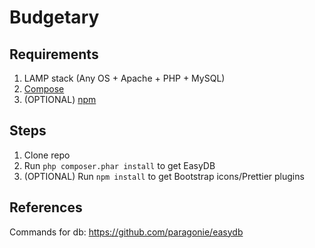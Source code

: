 # Budgetary

## Requirements

1. LAMP stack (Any OS + Apache + PHP + MySQL)
2. [Compose](https://getcomposer.org/download/)
3. (OPTIONAL) [npm](https://nodejs.org/)

## Steps

1. Clone repo 
2. Run `php composer.phar install` to get EasyDB
3. (OPTIONAL) Run `npm install` to get Bootstrap icons/Prettier plugins

## References

Commands for db: https://github.com/paragonie/easydb
